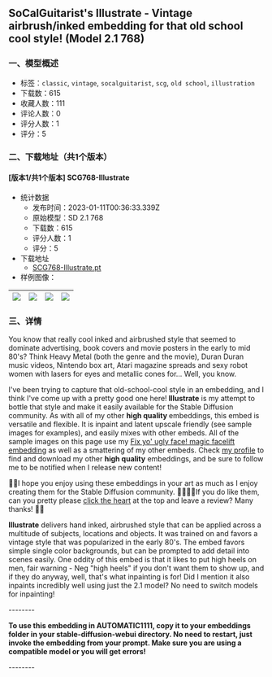 ## SoCalGuitarist's Illustrate - Vintage airbrush/inked embedding for that old school cool style! (Model 2.1 768)
### 一、模型概述

- 标签：`classic`, `vintage`, `socalguitarist`, `scg`, `old school`, `illustration`
- 下载数：615
- 收藏人数：111
- 评论人数：0
- 评分人数：1
- 评分：5

### 二、下载地址（共1个版本）

#### [版本1/共1个版本] SCG768-Illustrate

- 统计数据
  - 发布时间：2023-01-11T00:36:33.339Z
  - 原始模型：SD 2.1 768
  - 下载数：615
  - 评分人数：1
  - 评分：5
- 下载地址
  - [SCG768-Illustrate.pt](https://civitai.com/api/download/models/4842)
- 样例图像：

| <img src="https://image.civitai.com/xG1nkqKTMzGDvpLrqFT7WA/dc8e13a0-93e4-4b44-4c51-ca9ca6528900/width=450/34793.jpeg" /> | <img src="https://image.civitai.com/xG1nkqKTMzGDvpLrqFT7WA/c5bcd2e9-4fc4-4280-e240-b77ba1987800/width=450/34739.jpeg" /> | <img src="https://image.civitai.com/xG1nkqKTMzGDvpLrqFT7WA/7b2db33b-2c8b-4c29-67bc-6d0f8790f200/width=450/34741.jpeg" /> | <img src="https://image.civitai.com/xG1nkqKTMzGDvpLrqFT7WA/aba604ae-f56e-4e59-ce79-73bdf9074e00/width=450/34767.jpeg" /> |
| ---- | ---- | ---- | ---- |


### 三、详情
<p>You know that really cool inked and airbrushed style that seemed to dominate advertising, book covers and movie posters in the early to mid 80's? Think Heavy Metal (both the genre and the movie), Duran Duran music videos, Nintendo box art, Atari magazine spreads and sexy robot women with lasers for eyes and metallic cones for... Well, you know.</p><p></p><p>I've been trying to capture that old-school-cool style in an embedding, and I think I've come up with a pretty good one here!<strong> Illustrate</strong> is my attempt to bottle that style and make it easily available for the Stable Diffusion community. As with all of my other <strong>high quality </strong>embeddings, this embed is versatile and flexible. It is inpaint and latent upscale friendly (see sample images for examples), and easily mixes with other embeds. All of the sample images on this page use my <a target="_blank" rel="ugc" href="https://civitai.com/models/2385/socalguitarists-magic-facelift-negative-embedding-for-model-2x-fix-yo-ugly-faces">Fix yo' ugly face! magic facelift embedding</a> as well as a smattering of my other embeds. Check <a target="_blank" rel="ugc" href="https://civitai.com/user/SoCalGuitarist">my profile</a> to find and download my other <strong>high quality</strong> embeddings, and be sure to follow me to be notified when I release new content!</p><p></p><p>💖💖I hope you enjoy using these embeddings in your art as much as I enjoy creating them for the Stable Diffusion community. 🙏🏼🙏🏼If you do like them, can you pretty please <u>click the heart</u> at the top and leave a review? Many thanks! 💖💖</p><p></p><p><strong>Illustrate</strong> delivers hand inked, airbrushed style that can be applied across a multitude of subjects, locations and objects. It was trained on and favors a vintage style that was popularized in the early 80's. The embed favors simple single color backgrounds, but can be prompted to add detail into scenes easily. One oddity of this embed is that it likes to put high heels on men, fair warning - Neg "high heels" if you don't want them to show up, and if they do anyway, well, that's what inpainting is for! Did I mention it also inpaints incredibly well using just the 2.1 model? No need to switch models for inpainting!</p><p></p><p>--------</p><p><strong>To use this embedding in AUTOMATIC1111, copy it to your embeddings folder in your stable-diffusion-webui directory. No need to restart, just invoke the embedding from your prompt. Make sure you are using a compatible model or you will get errors!</strong></p><p>--------</p><p></p>
